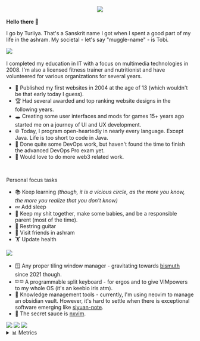 <div align="center">
	<img src="https://capsule-render.vercel.app/api?type=waving&color=6272A4&height=110&section=header&animation=twinkling">
</div>

**Hello there 🙏**

I go by Turiiya. That's a Sanskrit name I got when I spent a good part of my life in the ashram.
My societal - let's say "muggle-name" - is Tobi.

<a id="about">
	<img src="https://capsule-render.vercel.app/api?type=transparent&fontColor=5D87BF&text=About&height=130&fontSize=48&fontAlign=8&desc=Some%20side%20facts%20about%20me&descSize=24&descAlignY=75&descAlign=21">
</a>

I completed my education in IT with a focus on multimedia technologies in 2008. I'm also a licensed fitness trainer and nutritionist and have volunteered for various organizations for several years.

- 👣 Published my first websites in 2004 at the age of 13 (which wouldn't be that early today I guess).
- 🏆 Had several awarded and top ranking website designs in the following years.
- 🕳️ Creating some user interfaces and mods for games 15+ years ago started me on a journey of UI and UX development.
- 🌐 Today, I program open-heartedly in nearly every language. Except Java. Life is too short to code in Java.
- 👷 Done quite some DevOps work, but haven't found the time to finish the advanced DevOps Pro exam yet.
- 🚀 Would love to do more web3 related work.

<br>

Personal focus tasks

- 📚 Keep learning _(though, it is a vicious circle, as the more you know, the more you realize that you don't know)_
- 💤 Add sleep
- 💆 Keep my shit together, make some babies, and be a responsible parent (most of the time).
- 🎸 Restring guitar
- 🧘 Visit friends in ashram
- 🏋️ Update health

<a id="tools">
  <img src="https://capsule-render.vercel.app/api?type=transparent&fontColor=5D87BF&text=Tools&height=130&fontSize=48&fontAlign=7&desc=Honorable%20mentions%20from%20my%20toolbox&descSize=24&descAlignY=75&descAlign=27">
</a>

- 🪟 Any proper tiling window manager - gravitating towards <a target="_blank" href="https://github.com/Bismuth-Forge/bismuth">bismuth</a> since 2021 though.
- <sup><sub>⌨️ ⌨️</sub></sup> A programmable split keyboard - for ergos and to give VIMpowers to my whole OS (it's an keebio iris atm).
- 🧠 Knowledge management tools - currently, I'm using neovim to manage an obsidian vault. However, it's hard to settle when there is exceptional software emerging like <a target="_blank" href="https://github.com/siyuan-note/siyuan">siyuan-note</a>.
- 🔫 The secret sauce is <a target="_blank" href="https://github.com/tenxsoydev/nxvim/">nxvim</a>.

<a id="stats">
  <img src="https://capsule-render.vercel.app/api?type=transparent&fontColor=5D87BF&text=Stats&height=130&fontSize=48&fontAlign=7&desc=Profile%20analysis&descSize=24&descAlignY=75&descAlign=14" />
</a>

<img width="350" src="https://github-readme-stats-onx08y1iw-tobealive.vercel.app/api/top-langs/?username=tobealive&layout=compact&count_private=true&include_orgs=true&langs_count=12&hide=nix,javascript,vue,c%23,css,scss,html&exclude_repo=jikan,1blu-svelte-mail-setup,mail-setup-euromet,dots&theme=blueberry&border_color=6272A4">
<img width="420" src="https://github-readme-stats-onx08y1iw-tobealive.vercel.app/api?username=tobealive&count_private=true&include_orgs=true&show_icons=true&theme=blueberry&border_color=6272A4">
<!-- <img width="450" src="https://streak-stats.demolab.com/?user=tobealive&theme=tokyonight&border=15161e&stroke=15161e"> -->

<br>
<div>
	<section>
		<details>
			<summary>📊 Metrics</summary>
			<br />
			<table align="center">
				<tr>
					<td>
						<br />
						<a href="https://github.com/tobealive">
							<img align="center" width="420" src="assets/base.svg" alt="Base" />
						</a>
						<br />
						<!-- pseudo img to preserve size on mobile -->
						<img width="360" src="./path-nowhere/pseudo.gif" />
					</td>
					<td>
						<sub><em>Default Analysis - Profile Repositories</em></sub
						><br />
						<a href="https://github.com/tobealive"
							><img align="center" width="420" src="assets/langs-all.svg" alt="All Commits Analysis" /></a
						><br />
						<br />
						<sub><em>Indepth Analysis - Public Commits (Category: "Programming")</em></sub
						><br />
						<a href="https://github.com/tobealive"
							><img
								align="center"
								width="420"
								src="assets/langs-indepth-programming.svg"
								alt="Programming Category Analysis" /></a
						><br />
						<br />
						<sub><em>Default Analysis - Recent Commits (30 Days)</em></sub
						><br />
						<a href="https://github.com/tobealive"
							><img align="center" width="420" src="assets/langs-recent.svg" alt="Recent Analysis" /></a
						><br />
						<!-- pseudo img to preserve size on mobile -->
						<img width="360" src="./path-nowhere/pseudo.gif" />
					</td>
				</tr>
				<tr>
					<td colspan="2" align="right">
						<sub>
							<sup
								>Profile Analysis & Language Activity. Generated with
								<a href="https://github.com/lowlighter/metrics">lowlighter/metrics</a></sup
							>
						</sub>
					</td>
				</tr>
			</table>
		</details>
	</section>
	<div align="center">
		<!--<footer><img src="https://capsule-render.vercel.app/api?type=waving&color=gradient&height=110&section=footer&animation=twinkling" /></footer>-->
	</div>
</div>
